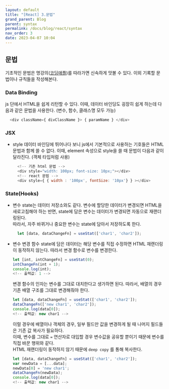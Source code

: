 ```yaml
---
layout: default
title: "[React] 3.문법"
grand_parent: Blog
parent: syntax
permalink: /docs/blog/react/syntax
nav_order: 3
date: 2023-04-07 10:04
---
```


## 문법
기초적인 문법은 명강의([코딩애플](https://www.youtube.com/watch?v=LclObYwGj90&list=PLfLgtT94nNq1e6tr4sm2eH6ZZC2jcqGOy))를 따라가면 신속하게 맛볼 수 있다.
이외 기록할 문법이나 규칙들을 작성해본다.

### Data Binding
  js 단에서 HTML을 쉽게 리턴할 수 있다.
  이때, 데이터 바인딩도 굉장히 쉽게 하는데 다음과 같은 문법을 사용한다. (변수, 함수, 클래스명 모두 가능)
  ```js
    <div className={ divClassName }> { paramName } </div>
  ```

### JSX
- style
  데이터 바인딩에 뛰어나다 보니 js에서 기본적으로 사용하는 기호들은 HTML 문법과 함께 쓸 수 없다.
  이때, element 속성으로 style을 쓸 때 문법이 다음과 같이 달라진다. (객체 타입처럼 사용)
  ```js
    <!-- 기존 html 문법 -->
    <div style="width: 100px; font-size: 10px;"></div>
    <!-- react 문법 -->
    <div style={ { width : '100px', fontSize: '10px'} } ></div>
  ```
  
### State(Hooks)
- 변수
state는 데이터 저장소와도 같다. 
변수에 할당한 데이터가 변경되면 HTML을 새로고침해야 하는 반면, state에 담은 변수는 데이터가 변경되면 자동으로 재랜더링된다.   
따라서, 자주 바뀌거나 중요한 변수는 state에 담아서 저장하도록 한다.
  ```js
    let [data, dataChangeFn] = useStat(['char1', 'char2']);
  ```
- 변수 변경 함수
state에 담은 데이터는 해당 변수를 직접 수정하면 HTML 재랜더링이 동작하지 않는다.
따라서 변경 함수로 변수를 변경한다.
  ```js
  let [int, intChangeFn] = useStat(0);
  intChangeFn(int + 1);
  console.log(int);
  <!-- 출력값: 1 -->
  ```
  변경 함수의 인자는 변수를 그대로 대치한다고 생가하면 된다. 따라서, 배열의 경우 기존 배열 구조를 그대로 변경해줘야 한다.
  ```js
  let [data, dataChangeFn] = useStat(['char1', 'char2']);
  dataChangeFn(['new char1', 'char2']);
  console.log(data[0]);
  <!-- 출력값: new char1 --> 
  ```
  이럴 경우에 배열이나 객체의 경우, 일부 필드만 값을 변경하게 될 때 나머지 필드들은 기존 값 복사가 필요하다.  
  이때, 변수를 그대로 `=` 연산자로 대입할 경우 변수값을 공유할 뿐이기 때문에 변수를 직접 바꾼 행위와 같다.  
  HTML 재랜더링이 동작하지 않기 때문에 `deep copy` 를 통해 복사한다.
  ```js
  let [data, dataChangeFn] = useStat(['char1', 'char2']);
  var newData = [...data];
  newData[0] = 'new char1';
  dataChangeFn(newData);
  console.log(data[0]);
  <!-- 출력값: new char1 --> 
  ```